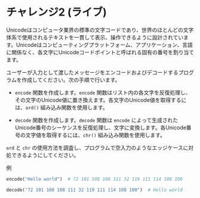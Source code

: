 # チャレンジ2 (ライブ)

Unicodeはコンピュータ業界の標準の文字コードであり、世界のほとんどの文字体系で使用されるテキストを一貫して表示、操作できるように設計されています。Unicodeはコンピューティングプラットフォーム、アプリケーション、言語に関係なく、各文字にUnicodeコードポイントと呼ばれる固有の番号を割り当てます。

ユーザーが入力として渡したメッセージをエンコードおよびデコードするプログラムを作成してください。次の手順で行います。

- `encode` 関数を作成します。`encode` 関数はリスト内の各文字を反復処理し、その文字のUnicode値に置き換えます。各文字のUnicode値を取得するには、`ord()` 組み込み関数を使用します。

- `decode` 関数を作成します。`decode` 関数は `encode` によって生成されたUnicode番号のシーケンスを反復処理し、文字に変換します。各Unicode番号の文字値を取得するには、`chr()` 組み込み関数を使用します。

`ord` と `chr` の使用方法を調査し、プログラムで空入力のようなエッジケースに対処できるようにしてください。

例
```python
encode("Hello world")  # 72 101 108 108 111 32 119 111 114 108 100
```

```python
decode("72 101 108 108 111 32 119 111 114 108 100")  # Hello world
```
